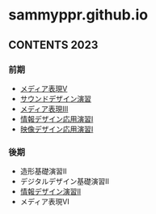 # sammyppr.github.io


## CONTENTS 2023
### 前期
- [メディア表現V](./MediaRepresentationV/index.md)
- [サウンドデザイン演習](./SoundDesign/index.md)
- [メディア表現III](./MediaRepresentationIII/index.md)
- [情報デザイン応用演習I](./InformationDesignAppliedI/index.md)
- [映像デザイン応用演習I](./FilmDesignAppliedI/index.md)

### 後期
- 造形基礎演習II
- デジタルデザイン基礎演習II
- [情報デザイン演習II](./InformationDesignII/index.md)
- メディア表現VI
  